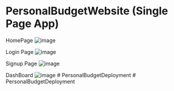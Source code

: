 ﻿# PersonalBudgetWebsite (Single Page App)
HomePage
![image](https://github.com/RamyaSruthi3/PersonalBudgetWebsite/assets/143853498/dd752344-9894-43d3-b5fc-03ac99f2b646)

Login Page
![image](https://github.com/RamyaSruthi3/PersonalBudgetWebsite/assets/143853498/efc1477a-3eb8-48c3-9bd3-e5d4c8bdd490)

Signup Page
![image](https://github.com/RamyaSruthi3/PersonalBudgetWebsite/assets/143853498/80ec7efd-7c0b-44b4-ab39-70a18eac6820)

DashBoard
![image](https://github.com/RamyaSruthi3/PersonalBudgetWebsite/assets/143853498/ae98a476-ff52-4826-9371-4abcf1d4cdda)
#   P e r s o n a l B u d g e t D e p l o y m e n t  
 #   P e r s o n a l B u d g e t D e p l o y m e n t  
 